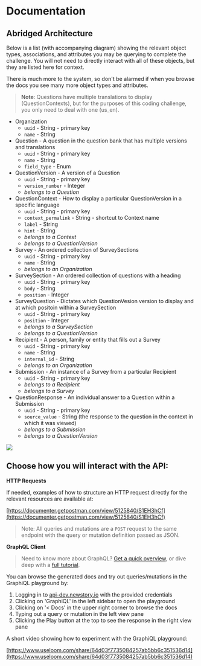 # Documentation

## Abridged Architecture

Below is a list (with accompanying diagram) showing the relevant object types, associations, and attributes you may be querying to complete the challenge. You will not need to directly interact with all of these objects, but they are listed here for context.

There is much more to the system, so don't be alarmed if when you browse the docs you see many more object types and attributes.

> **Note**: Questions have multiple translations to display (QuestionContexts), but for the purposes of this coding challenge, you only need to deal with one (us_en).

- Organization
    - `uuid` - String - primary key
    - `name` - String
- Question - A question in the question bank that has multiple versions and translations
    - `uuid` - String - primary key
    - `name` - String
    - `field_type` - Enum
- QuestionVersion - A version of a Question
    - `uuid` - String - primary key
    - `version_number` - Integer
    - *belongs to a Question*
- QuestionContext - How to display a particular QuestionVersion in a specific language
    - `uuid` - String - primary key
    - `context_permalink` - String - shortcut to Context name
    - `label` - String
    - `hint` - String
    - *belongs to a Context*
    - *belongs to a QuestionVersion*
- Survey - An ordered collection of SurveySections
    - `uuid` - String - primary key
    - `name` - String
    - *belongs to an Organization*
- SurveySection - An ordered collection of questions with a heading
    - `uuid` - String - primary key
    - `body` - String
    - `position` - Integer
- SurveyQuestion - Dictates which QuestionVesion version to display and at which positoin within a SurveySection
    - `uuid` - String - primary key
    - `position` - Integer
    - *belongs to a SurveySection*
    - *belongs to a QuestionVersion*
- Recipient - A person, family or entity that fills out a Survey
    - `uuid` - String - primary key
    - `name` - String
    - `internal_id` - String
    - *belongs to an Organization*
- Submission - An instance of a Survey from a particular Recipient
    - `uuid` - String - primary key
    - *belongs to a Recipient*
    - *belongs to a Survey*
- QuestionResponse - An individual answer to a Question within a Submission
    - `uuid` - String - primary key
    - `source_value` - String (the response to the question in the context in which it was viewed)
    - *belongs to a Submission*
    - *belongs to a QuestionVersion*

![](../assets/diagram.jpg)


## Choose how you will interact with the API:

**HTTP Requests**

If needed, examples of how to structure an HTTP request directly for the relevant resources are available at:

[https://documenter.getpostman.com/view/5125840/S1EH3hCf](https://documenter.getpostman.com/view/5125840/S1EH3hCf)

> Note: All queries and mutations are a `POST` request to the same endpoint with the query or mutation definition passed as JSON.

**GraphQL Client**

> Need to know more about GraphQL? [Get a quick overview](https://www.howtographql.com/basics/2-core-concepts/), or dive deep with a [full tutorial](https://www.howtographql.com/).

You can browse the generated docs and try out queries/mutations in the GraphiQL playground by:

1. Logging in to [api-dev.newstory.io](http://api-dev.newstory.io) with the provided credentials
2. Clicking on 'GraphiQL' in the left sidebar to open the playground
3. Clicking on '< Docs' in the upper right corner to browse the docs
4. Typing out a query or mutation in the left view pane
5. Clicking the Play button at the top to see the response in the right view pane

A short video showing how to experiment with the GraphiQL playground:

[https://www.useloom.com/share/64d03f7735084257ab5bb6c351536d14](https://www.useloom.com/share/64d03f7735084257ab5bb6c351536d14)
